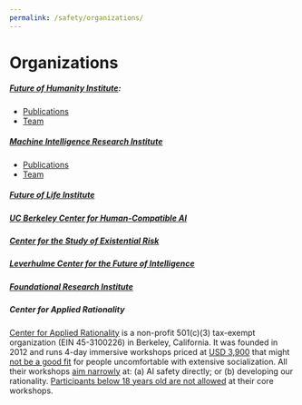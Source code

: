 ```yaml
---
permalink: /safety/organizations/
---
```

# Organizations

##### [Future of Humanity Institute](https://www.fhi.ox.ac.uk/):

* [Publications](http://www.fhi.ox.ac.uk/publications/)
* [Team](https://www.fhi.ox.ac.uk/about/the-team/)

##### [Machine Intelligence Research Institute](https://intelligence.org/)

* [Publications](https://intelligence.org/all-publications/)
* [Team](https://intelligence.org/team/)

##### [Future of Life Institute](https://futureoflife.org/)

##### [UC Berkeley Center for Human-Compatible AI](http://humancompatible.ai/)

##### [Center for the Study of Existential Risk](http://cser.org/)

##### [Leverhulme Center for the Future of Intelligence](http://lcfi.ac.uk/)

##### [Foundational Research Institute](https://foundational-research.org/)

##### Center for Applied Rationality

[Center for Applied Rationality](http://rationality.org/) is a non-profit 501(c)(3) tax-exempt organization (EIN 45-3100226) in Berkeley, California. It was founded in 2012 and runs 4-day immersive workshops priced at [USD 3,900](http://rationality.org/workshops/faq#what-is-the-price-of-the-workshop) that might [not be a good fit](http://rationality.org/workshops/faq#who-shouldnt-attend-cfar-workshops) for people uncomfortable with extensive socialization. All their workshops [aim narrowly](http://rationality.org/about/mission#third-we-are-focused-specifically-on-existential-win-and-on-the-people-social-fabric-and-thinking-skills-that-might-most-help-with-that--we-see-ai-safety-as-especially-key-here) at: (a) AI safety directly; or (b) developing our rationality. [Participants below 18 years old are not allowed](http://rationality.org/workshops/faq#im-not-18-yet-can-i-still-attend) at their core workshops.

